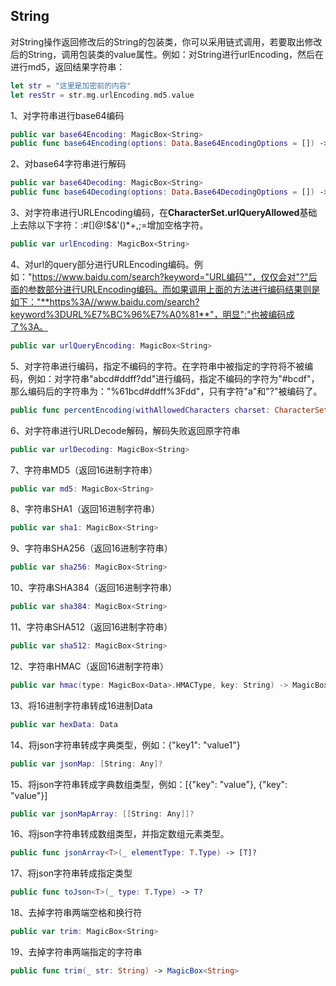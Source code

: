 ## String

对String操作返回修改后的String的包装类，你可以采用链式调用，若要取出修改后的String，调用包装类的value属性。例如：对String进行urlEncoding，然后在进行md5，返回结果字符串：

```swift
let str = "这里是加密前的内容"
let resStr = str.mg.urlEncoding.md5.value
```

1、对字符串进行base64编码

```swift
public var base64Encoding: MagicBox<String>
public func base64Encoding(options: Data.Base64EncodingOptions = []) -> MagicBox<String>
```

2、对base64字符串进行解码

```swift
public var base64Decoding: MagicBox<String>
public func base64Decoding(options: Data.Base64DecodingOptions = []) -> MagicBox<String>
```

3、对字符串进行URLEncoding编码，在**CharacterSet.urlQueryAllowed**基础上去除以下字符：:#[]@!$&'()*+,;=增加空格字符。

```swift
public var urlEncoding: MagicBox<String>
```

4、对url的query部分进行URLEncoding编码。例如："https://www.baidu.com/search?keyword="URL编码""，仅仅会对"?"后面的参数部分进行URLEncoding编码。而如果调用上面的方法进行编码结果则是如下："**https%3A//www.baidu.com/search?keyword%3DURL%E7%BC%96%E7%A0%81**"，明显":"也被编码成了%3A。

```swift
public var urlQueryEncoding: MagicBox<String>
```

5、对字符串进行编码，指定不编码的字符。在字符串中被指定的字符将不被编码，例如：对字符串"abcd#ddff?dd"进行编码，指定不编码的字符为"\#bcdf"，那么编码后的字符串为："%61bcd#ddff%3Fdd"，只有字符"a"和"?"被编码了。

```swift
public func percentEncoding(withAllowedCharacters charset: CharacterSet) -> MagicBox<String>
```

6、对字符串进行URLDecode解码，解码失败返回原字符串

```swift
public var urlDecoding: MagicBox<String>
```

7、字符串MD5（返回16进制字符串）

```swift
public var md5: MagicBox<String>
```

8、字符串SHA1（返回16进制字符串）

```swift
public var sha1: MagicBox<String>
```

9、字符串SHA256（返回16进制字符串）

```swift
public var sha256: MagicBox<String>
```

10、字符串SHA384（返回16进制字符串）

```swift
public var sha384: MagicBox<String>
```

11、字符串SHA512（返回16进制字符串）

```swift
public var sha512: MagicBox<String>
```

12、字符串HMAC（返回16进制字符串）

```swift
public var hmac(type: MagicBox<Data>.HMACType, key: String) -> MagicBox<String>
```

13、将16进制字符串转成16进制Data

```swift
public var hexData: Data
```

14、将json字符串转成字典类型，例如：{"key1": "value1"}

```swift
public var jsonMap: [String: Any]?
```

15、将json字符串转成字典数组类型，例如：[{"key": "value"}, {"key": "value"}]

```swift
public var jsonMapArray: [[String: Any]]?
```

16、将json字符串转成数组类型，并指定数组元素类型。

```swift
public func jsonArray<T>(_ elementType: T.Type) -> [T]?
```

17、将json字符串转成指定类型

```swift
public func toJson<T>(_ type: T.Type) -> T?
```

18、去掉字符串两端空格和换行符

```swift
public var trim: MagicBox<String>
```

19、去掉字符串两端指定的字符串

```swift
public func trim(_ str: String) -> MagicBox<String>
```